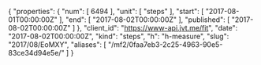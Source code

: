{
  "properties": {
    "num": [
      6494
    ],
    "unit": [
      "steps"
    ],
    "start": [
      "2017-08-01T00:00:00Z"
    ],
    "end": [
      "2017-08-02T00:00:00Z"
    ],
    "published": [
      "2017-08-02T00:00:00Z"
    ]
  },
  "client_id": "https://www-api.jvt.me/fit",
  "date": "2017-08-02T00:00:00Z",
  "kind": "steps",
  "h": "h-measure",
  "slug": "2017/08/EoMXY",
  "aliases": [
    "/mf2/0faa7eb3-2c25-4963-90e5-83ce34d94e5e/"
  ]
}
